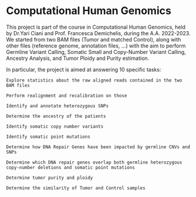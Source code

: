 # Computational Human Genomics
This project is part of the course in Computational Human Genomics, held by Dr.Yari Ciani and Prof. Francesca Demichelis, during the A.A. 2022-2023. We started from two BAM files (Tumor and matched Control), along with other files (reference genome, annotation files, ...) with the aim to perform Germline Variant Calling, Somatic Small and Copy-Number Variant Calling, Ancestry Analysis, and Tumor Ploidy and Purity estimation.

In particular, the project is aimed at answering 10 specific tasks:

    Explore statistics about the raw aligned reads contained in the two BAM files

    Perform realignment and recalibration on those

    Identify and annotate heterozygous SNPs

    Determine the ancestry of the patients

    Identify somatic copy number variants

    Identify somatic point mutations

    Determine how DNA Repair Genes have been impacted by germline CNVs and SNPs

    Determine which DNA repair genes overlap both germline heterozygous copy-number deletions and somatic point mutations

    Determine tumor purity and ploidy

    Determine the similarity of Tumor and Control samples
